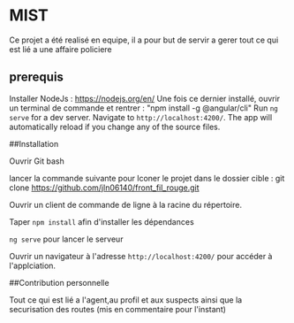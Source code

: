 # MIST

Ce projet a été realisé en equipe, il a pour but de servir a gerer tout ce qui est lié a une affaire policiere

## prerequis

Installer NodeJs : https://nodejs.org/en/
Une fois ce dernier installé, ouvrir un terminal de commande et rentrer : 
"npm install -g @angular/cli"
Run `ng serve` for a dev server. Navigate to `http://localhost:4200/`. The app will automatically reload if you change any of the source files.

##Installation

Ouvrir Git bash 

lancer la commande suivante pour lconer le projet dans le dossier cible : git clone https://github.com/jln06140/front_fil_rouge.git

Ouvrir un client de commande de ligne à la racine du répertoire.

Taper `npm install` afin d'installer les dépendances

`ng serve` pour lancer le serveur


Ouvrir un navigateur à l'adresse `http://localhost:4200/` pour accéder à l'applciation.

##Contribution personnelle

Tout ce qui est lié a l'agent,au profil et aux suspects ainsi que la securisation des routes (mis en commentaire pour l'instant)